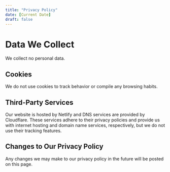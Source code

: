 ```yaml
---
title: "Privacy Policy"
date: [Current Date]
draft: false
---
```


# Data We Collect

We collect no personal data.

## Cookies
We do not use cookies to track behavior or compile any browsing habits.

## Third-Party Services
Our website is hosted by Netlify and DNS services are provided by Cloudflare. These services adhere to their privacy policies and provide us with internet hosting and domain name services, respectively, but we do not use their tracking features.

## Changes to Our Privacy Policy
Any changes we may make to our privacy policy in the future will be posted on this page.
